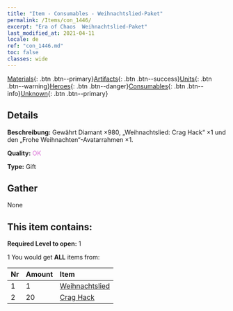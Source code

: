 ```yaml
---
title: "Item - Consumables - Weihnachtslied-Paket"
permalink: /Items/con_1446/
excerpt: "Era of Chaos  Weihnachtslied-Paket"
last_modified_at: 2021-04-11
locale: de
ref: "con_1446.md"
toc: false
classes: wide
---
```

 [Materials](/de/Items/){: .btn .btn--primary}[Artifacts](/de/Items/Artifacts/){: .btn .btn--success}[Units](/de/Items/Units/){: .btn .btn--warning}[Heroes](/de/Items/Heroes/){: .btn .btn--danger}[Consumables](/de/Items/Consumables/){: .btn .btn--info}[Unknown](/de/Items/Unknown/){: .btn .btn--primary}

## Details
 **Beschreibung:** Gewährt Diamant ×980, „Weihnachtslied: Crag Hack“ ×1 und den „Frohe Weihnachten“-Avatarrahmen ×1.

 **Quality:** <span style="color: #DA70D6">OK</span>

 **Type:** Gift

## Gather

  None

## This item contains:

 **Required Level to open:** 1

 1 You would get **ALL** items  from:

  | Nr | Amount |     Item    |
  |:---|:-------|:------------|
  | 1 | 1 | [Weihnachtslied](/de/Items/con_1058/) | 
  | 2 | 20 | [Crag Hack](/de/Items/her_375/) | 
